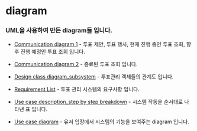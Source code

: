 # diagram

### UML을 사용하여 만든 diagram들 입니다.

- [Communication diagram 1](https://github.com/woosik0818/cpp-with-UML/tree/master/diagram/Communication-diagram-1.png) - 투표 제안, 투표 행사, 현재 진행 중인 투표 조회, 향후 진행 예정인 투표 조회 입니다.

- [Communication diagram 2](https://github.com/woosik0818/cpp-with-UML/tree/master/diagram/Communication-diagram-2.png) - 종료된 투표 조회 입니다.

- [Design class diagram_subsystem](https://github.com/woosik0818/cpp-with-UML/tree/master/diagram/Design-class-diagram_subsystem.png) - 투표관리 객체들의 관계도 입니다.

- [Requirement List](https://github.com/woosik0818/cpp-with-UML/tree/master/diagram/Requirement-List.png) - 투표 관리 시스템의 요구사항 입니다.

- [Use case description_step by step breakdown](https://github.com/woosik0818/cpp-with-UML/tree/master/diagram/Use-case-description_step-by-step-breakdown.png) - 시스템 작동을 순서대로 나타낸 표 입니다.

- [Use case diagram](https://github.com/woosik0818/cpp-with-UML/tree/master/diagram/Use-case-diagram.png) - 유저 입장에서 시스템의 기능을 보여주는 diagram 입니다.

